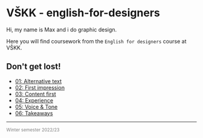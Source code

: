 # VŠKK - english-for-designers

Hi, my name is Max and i do graphic design.

Here you will find coursework from the `English for designers` course at VŠKK.

## Don't get lost!

- [01: Alternative text](01-alternative-text/index.md)
- [02: First impression](02-first-impression/index.md)
- [03: Content first](03-content-first/index.md)
- [04: Experience](04-experience/index.md)
- [05: Voice & Tone](05-voice-tone/index.md)
- [06: Takeaways](06-takeaways/index.md)

---

<sub><span style="color:gray">Winter semester 2022/23</span></sub>
